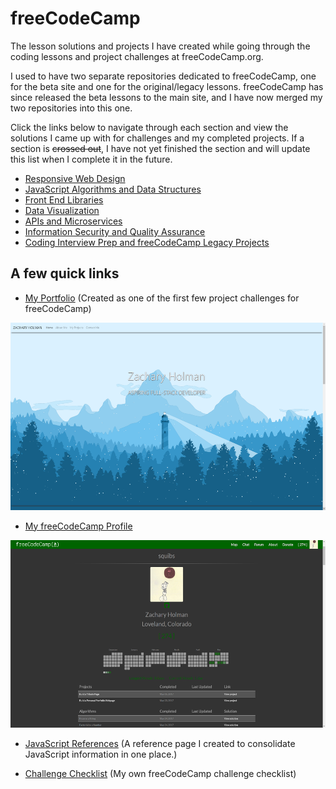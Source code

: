 # freeCodeCamp

The lesson solutions and projects I have created while going through the coding lessons and project challenges at freeCodeCamp.org.

I used to have two separate repositories dedicated to freeCodeCamp, one for the beta site and one for the original/legacy lessons. freeCodeCamp has since released the beta lessons to the main site, and I have now merged my two repositories into this one.

Click the links below to navigate through each section and view the solutions I came up with for challenges and my completed projects. If a section is ~~crossed out~~, I have not yet finished the section and will update this list when I complete it in the future.

- [Responsive Web Design](https://github.com/Squibs/freeCodeCamp/tree/master/1.%20Responsive%20Web%20Design#responsive-web-design)
- [JavaScript Algorithms and Data Structures](https://github.com/Squibs/freeCodeCamp/tree/master/2.%20JavaScript%20Algorithms%20and%20Data%20Structures#javascript-algorithms-and-data-structures)
- [Front End Libraries](https://github.com/Squibs/freeCodeCamp/tree/master/3.%20Front%20End%20Libraries)
- [Data Visualization](https://github.com/Squibs/freeCodeCamp/tree/master/4.%20Data%20Visualization#data-visualization)
- [APIs and Microservices](https://github.com/Squibs/freeCodeCamp/tree/master/5.%20APIs%20and%20Microservices#apis-and-microservices)
- [Information Security and Quality Assurance](https://github.com/Squibs/freeCodeCamp/tree/master/6.%20Information%20Securty%20and%20Quality%20Assurance#information-security-and-quality-assurance)
- [Coding Interview Prep and freeCodeCamp Legacy Projects](https://github.com/Squibs/freeCodeCamp/tree/master/7.%20Coding%20Interview%20Prep%20and%20freeCodeCamp%20Legacy%20Projects#coding-interview-prep-and-freecodecamp-legacy-projects)

## A few quick links

- [My Portfolio](https://github.com/Squibs/Squibs.github.io) (Created as one of the first few project challenges for freeCodeCamp)

<a href="https://github.com/Squibs/Squibs.github.io" target="_blank"><img src="Images/screenshots/screenshot-portfolio.png" height="300" alt="Screenshot of my portfolio page."/></a>

- [My freeCodeCamp Profile](https://www.freecodecamp.org/squibs)

<a href="https://www.freecodecamp.org/squibs" target="_blank"><img src="Images/screenshots/screenshot-freeCodeCamp-profile.png" height="300" alt="Screenshot of my freeCodeCamp profile."/></a>

- [JavaScript References](https://github.com/Squibs/freeCodeCamp/blob/master/JavaScript%20References.md#javascript-references) (A reference page I created to consolidate JavaScript information in one place.)

- [Challenge Checklist](https://github.com/Squibs/freeCodeCamp/blob/master/Challenge%20Checklist.md#freecodecamp-challenge-checklist) (My own freeCodeCamp challenge checklist)
